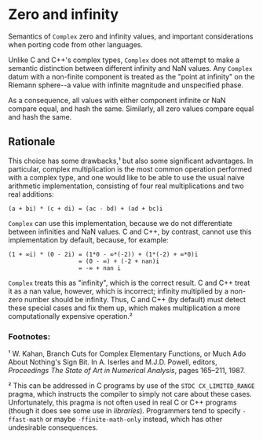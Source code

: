 # Zero and infinity

Semantics of `Complex` zero and infinity values, and important considerations
when porting code from other languages.

Unlike C and C++'s complex types, `Complex` does not attempt to make a 
semantic distinction between different infinity and NaN values. Any `Complex`
datum with a non-finite component is treated as the "point at infinity" on 
the Riemann sphere--a value with infinite magnitude and unspecified phase.

As a consequence, all values with either component infinite or NaN compare
equal, and hash the same. Similarly, all zero values compare equal and hash
the same.

## Rationale

This choice has some drawbacks,¹ but also some significant advantages.
In particular, complex multiplication is the most common operation performed
with a complex type, and one would like to be able to use the usual naive 
arithmetic implementation, consisting of four real multiplications and two
real additions:

```
(a + bi) * (c + di) = (ac - bd) + (ad + bc)i
```

`Complex` can use this implementation, because we do not differentiate between
infinities and NaN values. C and C++, by contrast, cannot use this
implementation by default, because, for example:

```
(1 + ∞i) * (0 - 2i) = (1*0 - ∞*(-2)) + (1*(-2) + ∞*0)i
                    = (0 - ∞) + (-2 + nan)i
                    = -∞ + nan i
```

`Complex` treats this as "infinity", which is the correct result. C and C++
treat it as a nan value, however, which is incorrect; infinity multiplied
by a non-zero number should be infinity. Thus, C and C++ (by default) must
detect these special cases and fix them up, which makes multiplication a
more computationally expensive operation.²

### Footnotes:
¹ W. Kahan, Branch Cuts for Complex Elementary Functions, or Much Ado
About Nothing's Sign Bit. In A. Iserles and M.J.D. Powell, editors,
_Proceedings The State of Art in Numerical Analysis_, pages 165–211, 1987.

² This can be addressed in C programs by use of the `STDC CX_LIMITED_RANGE`
pragma, which instructs the compiler to simply not care about these cases.
Unfortunately, this pragma is not often used in real C or C++ programs
(though it does see some use in _libraries_). Programmers tend to specify
`-ffast-math` or maybe `-ffinite-math-only` instead, which has other
undesirable consequences.
